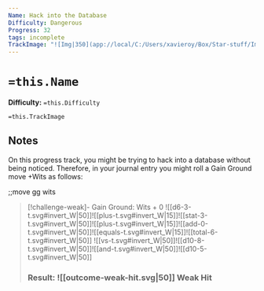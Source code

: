 ```yaml
---
Name: Hack into the Database
Difficulty: Dangerous
Progress: 32
tags: incomplete
TrackImage: "![Img|350](app://local/C:/Users/xavieroy/Box/Star-stuff/Images/Shortcut_Images/ProgressTracks/progress-track-32.svg)"
---
```


# `=this.Name`
**Difficulty:** `=this.Difficulty`

`=this.TrackImage`

## Notes
On this progress track, you might be trying to hack into a database without being noticed.  Therefore, in your journal entry you might roll a Gain Ground move +Wits as follows:





;;move gg wits

> [!challenge-weak]- Gain Ground: Wits + 0
> ![[d6-3-t.svg#invert_W|50]]![[plus-t.svg#invert_W|15]]![[stat-3-t.svg#invert_W|50]]![[plus-t.svg#invert_W|15]]![[add-0-t.svg#invert_W|50]]![[equals-t.svg#invert_W|15]]![[total-6-t.svg#invert_W|50]]
> ![[vs-t.svg#invert_W|50]]![[d10-8-t.svg#invert_W|50]]![[and-t.svg#invert_W|50]]![[d10-5-t.svg#invert_W|50]]
> ### Result: ![[outcome-weak-hit.svg|50]] Weak Hit

